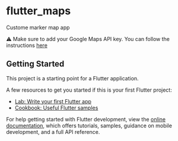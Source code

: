 # flutter_maps

Custome marker map app

⚠️ Make sure to add your Google Maps API key. You can follow the instructions [here](https://github.com/flutter/packages/tree/main/packages/google_maps_flutter/google_maps_flutter#getting-started)

## Getting Started

This project is a starting point for a Flutter application.

A few resources to get you started if this is your first Flutter project:

- [Lab: Write your first Flutter app](https://docs.flutter.dev/get-started/codelab)
- [Cookbook: Useful Flutter samples](https://docs.flutter.dev/cookbook)

For help getting started with Flutter development, view the
[online documentation](https://docs.flutter.dev/), which offers tutorials,
samples, guidance on mobile development, and a full API reference.
